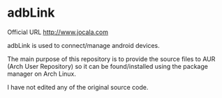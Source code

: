 # adbLink
Official URL http://www.jocala.com

adbLink is used to connect/manage android devices.

The main purpose of this repository is to provide the source files to AUR (Arch User Repository) so it can be found/installed using the package manager on Arch Linux.

I have not edited any of the original source code.
